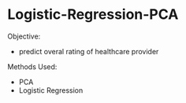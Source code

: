 # Logistic-Regression-PCA

Objective:

- predict overal rating of healthcare provider

Methods Used:

- PCA
- Logistic Regression
